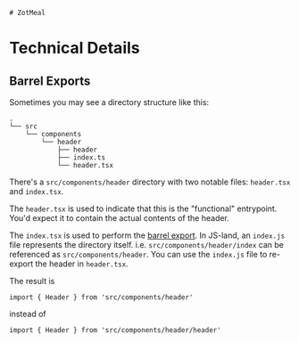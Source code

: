     # ZotMeal


# Technical Details

## Barrel Exports
Sometimes you may see a directory structure like this:

```
.
└── src
    └── components
        └── header
            ├── header
            ├── index.ts
            └── header.tsx
```

There's a `src/components/header` directory with two notable files: `header.tsx` and `index.tsx`.

The `header.tsx` is used to indicate that this is the "functional" entrypoint.
You'd expect it to contain the actual contents of the header.

The `index.tsx` is used to perform the [barrel export](https://basarat.gitbook.io/typescript/main-1/barrel).
In JS-land, an `index.js` file represents the directory itself.
i.e. `src/components/header/index` can be referenced as `src/components/header`.
You can use the `index.js` file to re-export the header in `header.tsx`.

The result is 
```tsx
import { Header } from 'src/components/header'
```
instead of
```tsx
import { Header } from 'src/components/header/header'
```

